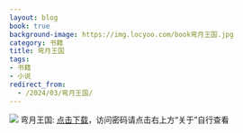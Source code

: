 ```yaml
---
layout: blog
book: true
background-image: https://img.locyoo.com/book弯月王国.jpg
category: 书籍
title: 弯月王国
tags:
- 书籍
- 小说
redirect_from:
  - /2024/03/弯月王国/
---
```

![](https://img.locyoo.com/book弯月王国.jpg)
弯月王国: <a name = "ref1" href="https://url18.ctfile.com/f/50983618-1055288446-3babf4?p=3619">点击下载</a>，访问密码请点击右上方“关于”自行查看
